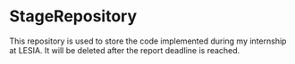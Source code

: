 # StageRepository
This repository is used to store the code implemented during my internship at LESIA. It will be deleted after the report deadline is reached.
